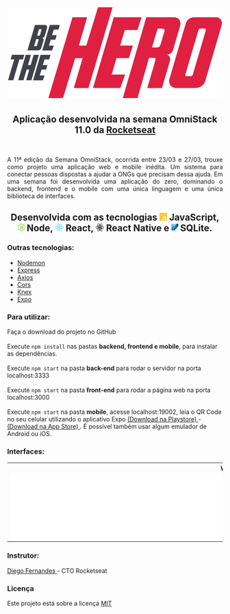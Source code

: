 <!--be-the-hero-->


<h1 align="center"> <img alt="" title="" src="imgs/logo.svg"> </h1>

<h2 align="center"> Aplicação desenvolvida na semana OmniStack 11.0 da <a href="https://rocketseat.com.br/"> Rocketseat </a></h2> <br/>

<p align="justify"> A 11ª edição da Semana OmniStack, ocorrida entre 23/03 e 27/03, 
trouxe como projeto uma aplicação web e mobile inédita. Um sistema para conectar 
pessoas dispostas a ajudar a ONGs que precisam dessa ajuda. Em uma semana foi 
desenvolvida uma aplicação do zero, dominando o backend, frontend e o mobile com 
uma única linguagem e uma única biblioteca de interfaces.</p>

<h2 align="center"> Desenvolvida com as tecnologias <img src="imgs/js.png" height="18" alt="javascript"> JavaScript, 
<img src="imgs/node.png" alt="node" height="18"> Node, <img src="imgs/react.png" alt="react" height="18"> React, 
<img src="imgs/react-native.png" alt="react-native" height="18"> React Native e <img src="imgs/sqlite.png" alt="sqlite" height="18"> SQLite.</h2>

<h3> Outras tecnologias: </h3>
<ul>
  <li> <a href="https://www.npmjs.com/package/nodemon/"> Nodemon </a> </li> 
  <li> <a href="https://expressjs.com/pt-br/"> Express </a> </li>
  <li> <a href="https://www.npmjs.com/package/axios"> Axios </a> </li>
  <li> <a href="https://www.npmjs.com/package/cors"> Cors </a> </li>
  <li> <a href="http://knexjs.org/"> Knex </a> </li>
  <li> <a href="https://expo.io/"> Expo </a> </li>  
</ul>



<h3> Para utilizar: </h3>
<p> Faça o download do projeto no GitHub <br/>
<br/>Execute <code>npm install</code> nas pastas <b>backend, frontend e mobile</b>, para instalar as dependências.<br/>
<br/>Execute <code>npm start</code> na pasta <b>back-end</b> para rodar o servidor na porta localhost:3333<br/>
<br/>Execute <code>npm start</code> na pasta <b>front-end</b> para rodar a página web na porta localhost:3000<br/>
<br/>Execute <code>npm start</code> na pasta <b>mobile</b>, acesse localhost:19002, leia o QR Code no seu 
celular utilizando o aplicativo Expo <a href="https://play.google.com/store/apps/details?id=host.exp.exponent&hl=pt_BR"> (Download na Playstore) </a> -
<a href="https://apps.apple.com/br/app/expo-client/id982107779"> (Download na App Store) </a>. É possível também usar algum emulador de Android ou iOS. 

<h3> Interfaces: </h3>
<table>
	<tr>
		<th width="100%">
			Web Interface<br>
		</th>
	</tr>
	<tr>
		<td>
			<embed width="1080" src="imgs/BeTheHero.mp4"/>
		</td>
	</tr>
</table>


<h3> Instrutor: </h3> 
<a href="https://github.com/diego3g"> Diego Fernandes </a> - CTO Rocketseat

<h3> Licença </h3>
Este projeto está sobre a licença <a href="https://github.com/PauloHenriqueSousa2020/be-the-hero/blob/master/LICENSE.md"> MIT </a>
